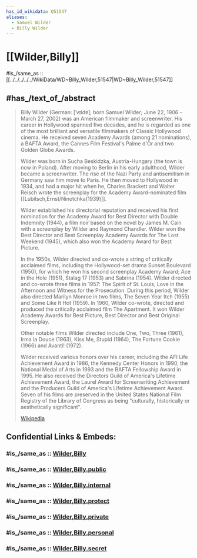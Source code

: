 ```yaml
---
has_id_wikidata: Q51547
aliases:
  - Samuel Wilder
  - Billy Wilder
---
```


# [[Wilder,Billy]] 

#is_/same_as :: [[../../../../../WikiData/WD~Billy_Wilder,51547|WD~Billy_Wilder,51547]] 

## #has_/text_of_/abstract 

> Billy Wilder (German: [ˈvɪldɐ]; born Samuel Wilder; June 22, 1906 – March 27, 2002) 
> was an American filmmaker and screenwriter. 
> His career in Hollywood spanned five decades, 
> and he is regarded as one of the most brilliant and versatile filmmakers 
> of Classic Hollywood cinema. 
> He received seven Academy Awards (among 21 nominations), 
> a BAFTA Award, the Cannes Film Festival's Palme d'Or and two Golden Globe Awards.
>
> Wilder was born in Sucha Beskidzka, Austria-Hungary (the town is now in Poland). 
> After moving to Berlin in his early adulthood, Wilder became a screenwriter. 
> The rise of the Nazi Party and antisemitism in Germany saw him move to Paris. 
> He then moved to Hollywood in 1934, and had a major hit 
> when he, Charles Brackett and Walter Reisch wrote the screenplay 
> for the Academy Award-nominated film [[Lubitsch,Ernst/Ninotchka(1939)]]. 
> 
> Wilder established his directorial reputation and received his first nomination for the Academy Award for Best Director with Double Indemnity (1944), a film noir based on the novel by James M. Cain with a screenplay by Wilder and Raymond Chandler. Wilder won the Best Director and Best Screenplay Academy Awards for The Lost Weekend (1945), which also won the Academy Award for Best Picture.
>
> In the 1950s, Wilder directed and co-wrote a string of critically acclaimed films, including the Hollywood-set drama Sunset Boulevard (1950), for which he won his second screenplay Academy Award; Ace in the Hole (1951), Stalag 17 (1953) and Sabrina (1954). Wilder directed and co-wrote three films in 1957: The Spirit of St. Louis, Love in the Afternoon and Witness for the Prosecution. During this period, Wilder also directed Marilyn Monroe in two films, The Seven Year Itch (1955) and Some Like It Hot (1959). In 1960, Wilder co-wrote, directed and produced the critically acclaimed film The Apartment. It won Wilder Academy Awards for Best Picture, Best Director and Best Original Screenplay.
>
> Other notable films Wilder directed include One, Two, Three (1961), Irma la Douce (1963), Kiss Me, Stupid (1964), The Fortune Cookie (1966) and Avanti! (1972).
>
> Wilder received various honors over his career, including the AFI Life Achievement Award in 1986, the Kennedy Center Honors in 1990, the National Medal of Arts in 1993 and the BAFTA Fellowship Award in 1995. He also received the Directors Guild of America's Lifetime Achievement Award, the Laurel Award for Screenwriting Achievement and the Producers Guild of America's Lifetime Achievement Award. Seven of his films are preserved in the United States National Film Registry of the Library of Congress as being "culturally, historically or aesthetically significant".
>
> [Wikipedia](https://en.wikipedia.org/wiki/Billy%20Wilder) 


## Confidential Links & Embeds: 

### #is_/same_as :: [Wilder,Billy](/_Standards/Society/Communication/Media/Movie/Movie-Director/Wilder,Billy.md) 

### #is_/same_as :: [Wilder,Billy.public](/_public/Society/Communication/Media/Movie/Movie-Director/Wilder,Billy.public.md) 

### #is_/same_as :: [Wilder,Billy.internal](/_internal/Society/Communication/Media/Movie/Movie-Director/Wilder,Billy.internal.md) 

### #is_/same_as :: [Wilder,Billy.protect](/_protect/Society/Communication/Media/Movie/Movie-Director/Wilder,Billy.protect.md) 

### #is_/same_as :: [Wilder,Billy.private](/_private/Society/Communication/Media/Movie/Movie-Director/Wilder,Billy.private.md) 

### #is_/same_as :: [Wilder,Billy.personal](/_personal/Society/Communication/Media/Movie/Movie-Director/Wilder,Billy.personal.md) 

### #is_/same_as :: [Wilder,Billy.secret](/_secret/Society/Communication/Media/Movie/Movie-Director/Wilder,Billy.secret.md)

